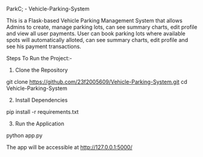 ParkC; - Vehicle-Parking-System

This is a Flask-based Vehicle Parking Management System that allows Admins to create, manage parking lots, can see summary charts, edit profile and view all user payments. User can book parking lots where available spots will automatically alloted, can see summary charts, edit profile and see his payment transactions.


Steps To Run the Project:-

1. Clone the Repository

git clone https://github.com/23f2005609/Vehicle-Parking-System.git
cd Vehicle-Parking-System

2. Install Dependencies

pip install -r requirements.txt


3. Run the Application

python app.py

The app will be accessible at http://127.0.0.1:5000/
